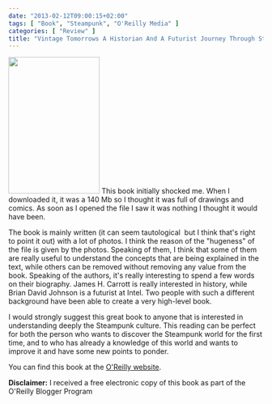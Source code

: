 ```yaml
---
date: "2013-02-12T09:00:15+02:00"
tags: [ "Book", "Steampunk", "O'Reilly Media" ]
categories: [ "Review" ]
title: "Vintage Tomorrows A Historian And A Futurist Journey Through Steampunk Into The Future of Technology by Brian David Johnson and James H. Carrott (O'Reilly Media)"
---
```

<img class="alignleft" alt="" src="http://akamaicovers.oreilly.com/images/9781449355791/rc_cat.gif" width="180" height="270" />
This book initially shocked me. When I downloaded it, it was a 140 Mb so I thought it was full of drawings and comics. As soon as I opened the file I saw it was nothing I thought it would have been.

The book is mainly written (it can seem tautological  but I think that's right to point it out) with a lot of photos. I think the reason of the "hugeness" of the file is given by the photos. Speaking of them, I think that some of them are really useful to understand the concepts that are being explained in the text, while others can be removed without removing any value from the book.
Speaking of the authors, it's really interesting to spend a few words on their biography. James H. Carrott is really interested in history, while Brian David Johnson is a futurist at Intel. Two people with such a different background have been able to create a very high-level book.

I would strongly suggest this great book to anyone that is interested in understanding deeply the Steampunk culture. This reading can be perfect for both the person who wants to discover the Steampunk world for the first time, and to who has already a knowledge of this world and wants to improve it and have some new points to ponder.

You can find this book at the [O'Reilly website](http://shop.oreilly.com/product/0636920026631.do).

**Disclaimer:** I received a free electronic copy of this book as part of the O'Reilly Blogger Program
